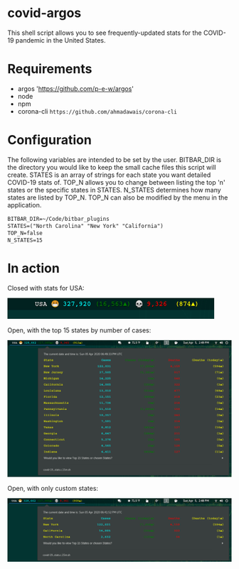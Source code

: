 # covid-argos
This shell script allows you to see frequently-updated stats for the COVID-19 pandemic in the United States.

# Requirements
- argos 'https://github.com/p-e-w/argos'
- node
- npm
- corona-cli `https://github.com/ahmadawais/corona-cli`

# Configuration
The following variables are intended to be set by the user. BITBAR_DIR is the directory you would like to keep the small cache files this script will create. STATES is an array of strings for each state you want detailed COVID-19 stats of. TOP_N allows you to change between listing the top 'n' states or the specific states in STATES. N_STATES determines how many states are listed by TOP_N. TOP_N can also be modified by the menu in the application.
```
BITBAR_DIR=~/Code/bitbar_plugins                                              
STATES=("North Carolina" "New York" "California")                             
TOP_N=false                                                                   
N_STATES=15  
```    
# In action

Closed with stats for USA:

![An image showing the menu collapsed and the current stats for the United States.](screens/covid-19_menubar.png)

Open, with the top 15 states by number of cases:

![An image showing the menu open and the top 15 states by number of cases.](screens/covid-19_top15_states.png)

Open, with only custom states:

![An image showing the menu open and the top 15 states by number of cases.](screens/covid-19_custom_states.png)
